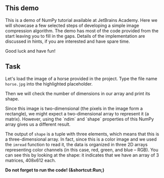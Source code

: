 ## This demo

This is a demo of NumPy tutorial available at JetBrains Academy. Here we will showcase a few selected steps of developing a simple image compression algorithm. 
The demo has most of the code provided from the start leaving you to fill in the gaps. Details of the implementation are discussed in hints, if you are interested and have spare time.

Good luck and have fun!


## Task


Let's load the image of a horse provided in the project. Type the file name `horse.jpg` into the highlighted placeholder.

Then we will check the number of dimensions in our array and print its shape. 

<div class="hint" title="Shape of an array">
Since this image is two-dimensional
(the pixels in the image form a rectangle), we might expect a two-dimensional array to
represent it (a matrix). However, using the `ndim` and `shape` properties of this NumPy array gives us a
different result.

The output of `shape` is a tuple with three elements, which means that this is a three-dimensional array.
In fact, since this is a color image and we used the `imread` function to read it, the
data is organized in three 2D arrays representing color channels (in this case, red, green,
and blue – RGB). You can see this by looking at the shape: it indicates that we have an
array of 3 matrices, 408x612 each.
</div>

**Do not forget to run the code! (&shortcut:Run;)**



